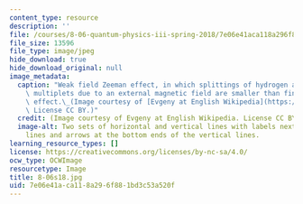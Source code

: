 ```yaml
---
content_type: resource
description: ''
file: /courses/8-06-quantum-physics-iii-spring-2018/7e06e41aca118a296f881bd3c53a520f_8-06s18.jpg
file_size: 13596
file_type: image/jpeg
hide_download: true
hide_download_original: null
image_metadata:
  caption: "Weak field Zeeman effect, in which splittings of hydrogen atom degenerate\
    \ multiplets due to an external magnetic field are smaller than fine-structure\
    \ effect.\_(Image courtesy of [Evgeny at English Wikipedia](https://en.wikipedia.org/wiki/File:Zeeman_p_s_doublet.svg#file).\
    \ License CC BY.)"
  credit: (Image courtesy of Evgeny at English Wikipedia. License CC BY)
  image-alt: Two sets of horizontal and vertical lines with labels next to the horizontal
    lines and arrows at the bottom ends of the vertical lines.
learning_resource_types: []
license: https://creativecommons.org/licenses/by-nc-sa/4.0/
ocw_type: OCWImage
resourcetype: Image
title: 8-06s18.jpg
uid: 7e06e41a-ca11-8a29-6f88-1bd3c53a520f
---
```

